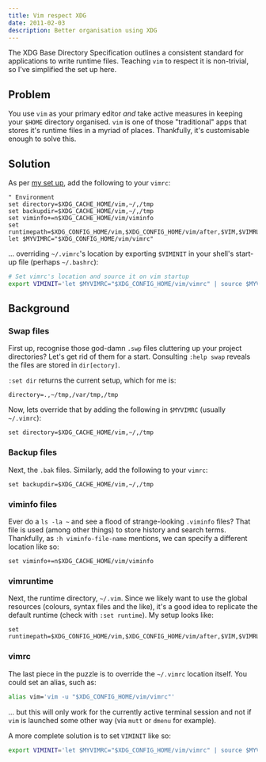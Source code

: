 ```yaml
---
title: Vim respect XDG
date: 2011-02-03
description: Better organisation using XDG
---
```


The XDG Base Directory Specification outlines a consistent standard for
applications to write runtime files. Teaching `vim` to respect it is
non-trivial, so I've simplified the set up here.

Problem
-------

You use `vim` as your primary editor *and* take active measures in keeping your
`$HOME` directory organised. `vim` is one of those "traditional" apps that
stores it's runtime files in a myriad of places. Thankfully, it's customisable
enough to solve this.

Solution
--------

As per [my set up][me], add the following to your `vimrc`:

```viml
" Environment
set directory=$XDG_CACHE_HOME/vim,~/,/tmp
set backupdir=$XDG_CACHE_HOME/vim,~/,/tmp
set viminfo+=n$XDG_CACHE_HOME/vim/viminfo
set runtimepath=$XDG_CONFIG_HOME/vim,$XDG_CONFIG_HOME/vim/after,$VIM,$VIMRUNTIME
let $MYVIMRC="$XDG_CONFIG_HOME/vim/vimrc"
```

... overriding `~/.vimrc`'s location by exporting `$VIMINIT` in your shell's
start-up file (perhaps `~/.bashrc`):

```bash
# Set vimrc's location and source it on vim startup
export VIMINIT='let $MYVIMRC="$XDG_CONFIG_HOME/vim/vimrc" | source $MYVIMRC'
```

Background
----------

### Swap files

First up, recognise those god-damn `.swp` files cluttering up your project
directories? Let's get rid of them for a start. Consulting `:help swap`
reveals the files are stored in `dir[ectory]`.

`:set dir` returns the current setup, which for me is:

```viml
directory=.,~/tmp,/var/tmp,/tmp
```

Now, lets override that by adding the following in `$MYVIMRC` (usually
`~/.vimrc`):

```viml
set directory=$XDG_CACHE_HOME/vim,~/,/tmp
```

### Backup files

Next, the `.bak` files. Similarly, add the following to your `vimrc`:

```viml
set backupdir=$XDG_CACHE_HOME/vim,~/,/tmp
```

### viminfo files

Ever do a `ls -la ~` and see a flood of strange-looking `.viminfo` files? That
file is used (among other things) to store history and search terms. Thankfully,
as `:h viminfo-file-name` mentions, we can specify a different location like so:

```viml
set viminfo+=n$XDG_CACHE_HOME/vim/viminfo
```

### vimruntime

Next, the runtime directory, `~/.vim`. Since we likely want to use the global
resources (colours, syntax files and the like), it's a good idea to replicate
the default runtime (check with `:set runtime`). My setup looks like:

```viml
set runtimepath=$XDG_CONFIG_HOME/vim,$XDG_CONFIG_HOME/vim/after,$VIM,$VIMRUNTIME
```

### vimrc

The last piece in the puzzle is to override the `~/.vimrc` location itself. You
could set an alias, such as:

```bash
alias vim='vim -u "$XDG_CONFIG_HOME/vim/vimrc"'
```

... but this will only work for the currently active terminal session and not if
`vim` is launched some other way (via `mutt` or `dmenu` for example).

A more complete solution is to set `VIMINIT` like so:

```bash
export VIMINIT='let $MYVIMRC="$XDG_CONFIG_HOME/vim/vimrc" | source $MYVIMRC'
```

  [xdg]: http://standards.freedesktop.org/basedir-spec/basedir-spec-latest.html
  [prowler]: /prowler-home-cleaner
  [me]: https://github.com/tlvince/vim-config
